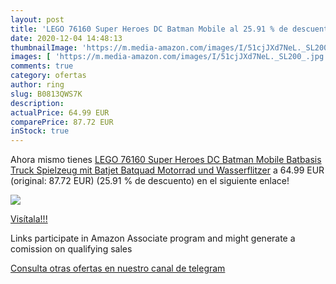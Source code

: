 ```yaml
---
layout: post
title: 'LEGO 76160 Super Heroes DC Batman Mobile al 25.91 % de descuento'
date: 2020-12-04 14:48:13
thumbnailImage: 'https://m.media-amazon.com/images/I/51cjJXd7NeL._SL200_.jpg'
images: [ 'https://m.media-amazon.com/images/I/51cjJXd7NeL._SL200_.jpg' ]
comments: true
category: ofertas
author: ring
slug: B0813QWS7K
description:
actualPrice: 64.99 EUR
comparePrice: 87.72 EUR
inStock: true
---
```


Ahora mismo tienes [LEGO 76160 Super Heroes DC Batman Mobile Batbasis  Truck Spielzeug mit Batjet  Batquad  Motorrad und Wasserflitzer](https://www.amazon.de/dp/B0813QWS7K/?tag=tolees0ca-21) a 64.99 EUR (original: 87.72 EUR) (25.91 %  de descuento) en el siguiente enlace!

[![](https://m.media-amazon.com/images/I/51cjJXd7NeL._SL200_.jpg)](https://www.amazon.de/dp/B0813QWS7K/?tag=tolees0ca-21)

[Visítala!!!](https://www.amazon.de/dp/B0813QWS7K/?tag=tolees0ca-21)

Links participate in Amazon Associate program and might generate a comission on qualifying sales

[Consulta otras ofertas en nuestro canal de telegram](https://t.me/s/ofertas25)
